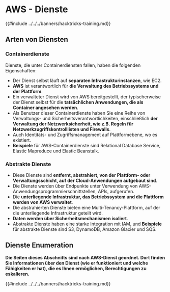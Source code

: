 # AWS - Dienste

{{#include ../../../banners/hacktricks-training.md}}

## Arten von Diensten

### Containerdienste

Dienste, die unter Containerdiensten fallen, haben die folgenden Eigenschaften:

- Der Dienst selbst läuft auf **separaten Infrastrukturinstanzen**, wie EC2.
- **AWS** ist verantwortlich für **die Verwaltung des Betriebssystems und der Plattform**.
- Ein verwalteter Dienst wird von AWS bereitgestellt, der typischerweise der Dienst selbst für die **tatsächlichen Anwendungen, die als Container angesehen werden**.
- Als Benutzer dieser Containerdienste haben Sie eine Reihe von Verwaltungs- und Sicherheitsverantwortlichkeiten, einschließlich **der Verwaltung der Netzwerksicherheit, wie z.B. Regeln für Netzwerkzugriffskontrolllisten und Firewalls**.
- Auch Identitäts- und Zugriffsmanagement auf Plattformebene, wo es existiert.
- **Beispiele** für AWS-Containerdienste sind Relational Database Service, Elastic Mapreduce und Elastic Beanstalk.

### Abstrakte Dienste

- Diese Dienste sind **entfernt, abstrahiert, von der Plattform- oder Verwaltungsschicht, auf der Cloud-Anwendungen aufgebaut sind**.
- Die Dienste werden über Endpunkte unter Verwendung von AWS-Anwendungsprogrammierschnittstellen, APIs, aufgerufen.
- Die **unterliegende Infrastruktur, das Betriebssystem und die Plattform werden von AWS verwaltet**.
- Die abstrahierten Dienste bieten eine Multi-Tenancy-Plattform, auf der die unterliegende Infrastruktur geteilt wird.
- **Daten werden über Sicherheitsmechanismen isoliert**.
- Abstrakte Dienste haben eine starke Integration mit IAM, und **Beispiele** für abstrakte Dienste sind S3, DynamoDB, Amazon Glacier und SQS.

## Dienste Enumeration

**Die Seiten dieses Abschnitts sind nach AWS-Dienst geordnet. Dort finden Sie Informationen über den Dienst (wie er funktioniert und welche Fähigkeiten er hat), die es Ihnen ermöglichen, Berechtigungen zu eskalieren.**

{{#include ../../../banners/hacktricks-training.md}}
